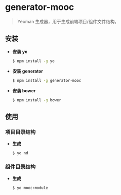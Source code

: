 # generator-mooc


> Yeoman 生成器，用于生成前端项目/组件文件结构。


## 安装

- **安装 yo**

    ```bash
    $ npm install -g yo
    ```

- **安装 generator**

    ```bash
    $ npm install -g generator-mooc
    ```

- **安装 bower**

    ```bash
    $ npm install -g bower
    ```

## 使用

### 项目目录结构

- **生成**

    ```bash
    $ yo nd
    ```


### 组件目录结构

- **生成**

    ```bash
    $ yo mooc:module
    ```

